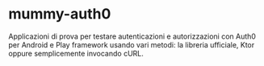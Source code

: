 # mummy-auth0

Applicazioni di prova per testare autenticazioni e autorizzazioni con Auth0 per Android e Play framework usando vari metodi: la libreria ufficiale, Ktor oppure semplicemente invocando cURL.

